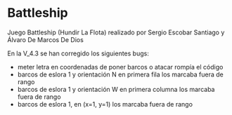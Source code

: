 # Battleship
Juego Battleship (Hundir La Flota) realizado por Sergio Escobar Santiago y Álvaro De Marcos De Dios

En la V_4.3 se han corregido los siguientes bugs:
  - meter letra en coordenadas de poner barcos o atacar rompía el código
  - barcos de eslora 1 y orientación N en primera fila los marcaba fuera de rango
  - barcos de eslora 1 y orientación W en primera columna los marcaba fuera de rango
  - barcos de eslora 1, en (x=1, y=1) los marcaba fuera de rango
